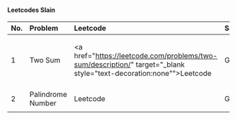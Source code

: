 #### Leetcodes Slain
| No.      | Problem      |   Leetcode   |   Solution   |   Date   |
| ---- |:---- |:---- |:---- |:---- |
| 1     |  Two Sum     | <p><a href="https://leetcode.com/problems/two-sum/description/" target="_blank style="text-decoration:none"">Leetcode</p> |  <p><a href="https://github.com/kimanicharles911/leetcode_java/blob/master/src/main/java/TwoSum.java" target="_blank" style="text-decoration:none">Github</p> |  25.10.2024     |
| 2     |  Palindrome Number     | <p><a href="https://leetcode.com/problems/palindrome-number/description/" target="_blank" style="text-decoration:none">Leetcode</p> |  <p><a href="https://github.com/kimanicharles911/leetcode_java/blob/master/src/main/java/PalindromeNumber9.java" target="_blank" style="text-decoration:none">Github</p> |  27.10.2024     |
